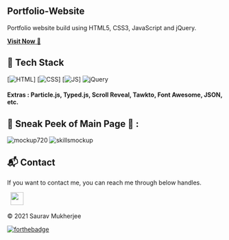 ## Portfolio-Website
Portfolio website build using HTML5, CSS3, JavaScript and jQuery.

<a href="http://127.0.0.1:5501/Portfolio-Ashish-Meel/index.html" target="_blank">**Visit Now** 🚀</a>


## 📌 Tech Stack
[![HTML](https://img.shields.io/badge/html5%20-%23E34F26.svg?&style=for-the-badge&logo=html5&logoColor=white)]
[![CSS](https://img.shields.io/badge/css3%20-%231572B6.svg?&style=for-the-badge&logo=css3&logoColor=white)]
[![JS](https://img.shields.io/badge/javascript%20-%23323330.svg?&style=for-the-badge&logo=javascript&logoColor=%23F7DF1E)]
<img alt="jQuery" src="https://img.shields.io/badge/jquery-%230769AD.svg?style=for-the-badge&logo=jquery&logoColor=white"/>

#### Extras : Particle.js, Typed.js, Scroll Reveal, Tawkto, Font Awesome, JSON, etc.

## 📌 Sneak Peek of Main Page 🙈 :
![mockup720](https://github.com/SauravMukherjee44/Portfolio-Saurav-Mukherjee/blob/94498338de779cd693065dfb01b8ca1daab1eeef/assests/images/Screenshot%20(214).png)
![skillsmockup](https://github.com/SauravMukherjee44/Portfolio-Saurav-Mukherjee/blob/577c41033c42fcd3568e2ca266dc4511d87f630b/assests/images/Screenshot%20(215).png)


<h2>📬 Contact</h2>

If you want to contact me, you can reach me through below handles.

&nbsp;&nbsp;<a href="https://www.linkedin.com/in/sauravmukherjee44/"><img src="https://www.felberpr.com/wp-content/uploads/linkedin-logo.png" width="30"></img></a>

© 2021 Saurav Mukherjee


[![forthebadge](https://forthebadge.com/images/badges/built-with-love.svg)](https://forthebadge.com)
